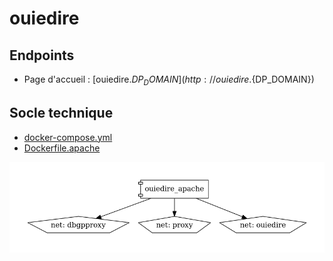 # ouiedire

## Endpoints

- Page d'accueil : [ouiedire.${DP_DOMAIN}](http://ouiedire.${DP_DOMAIN})

## Socle technique

- [docker-compose.yml](https://github.com/constructions-incongrues/developer-portal-domain/blob/master/srv/ouiedire/docker-compose.yml)
- [Dockerfile.apache](https://github.com/constructions-incongrues/net.ouiedire.www/blob/master/service/Dockerfile.apache)

![Diagramme Docker Compose](docker-compose.png)
